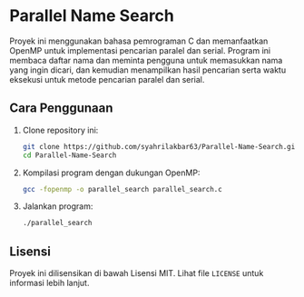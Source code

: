 # Parallel Name Search

Proyek ini menggunakan bahasa pemrograman C dan memanfaatkan OpenMP untuk implementasi pencarian paralel dan serial. Program ini membaca daftar nama dan meminta pengguna untuk memasukkan nama yang ingin dicari, dan kemudian menampilkan hasil pencarian serta waktu eksekusi untuk metode pencarian paralel dan serial.

## Cara Penggunaan

1. Clone repository ini:
   ```sh
   git clone https://github.com/syahrilakbar63/Parallel-Name-Search.git
   cd Parallel-Name-Search
   ```

2. Kompilasi program dengan dukungan OpenMP:
   ```sh
   gcc -fopenmp -o parallel_search parallel_search.c
   ```

3. Jalankan program:
   ```sh
   ./parallel_search
   ```

## Lisensi

Proyek ini dilisensikan di bawah Lisensi MIT. Lihat file `LICENSE` untuk informasi lebih lanjut.